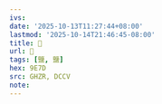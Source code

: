 ```yaml
---
ivs:
date: '2025-10-13T11:27:44+08:00'
lastmod: '2025-10-14T21:46:45-08:00'
title: 󰙞
url: 󰙞
tags: [鹽, 鹽]
hex: 9E7D
src: GHZR, DCCV
note:
---
```

